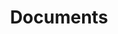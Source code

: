 ---
redirect: "/docs/content-space/documentsRepository/documents/documents.html"
title: "Documents"
mainPage: false
order: 3
---